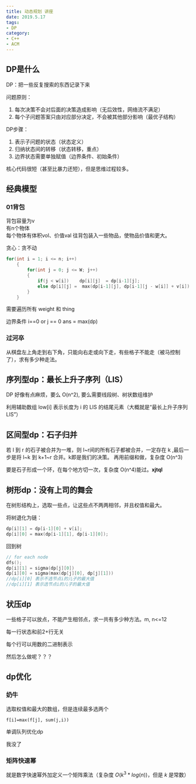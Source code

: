```yaml
---
title: 动态规划 讲座
date: 2019.5.17
tags:
- DP
category:
- C++
- ACM
---
```


## DP是什么

DP：把一些反复搜索的东西记录下来

问题原则：

1. 每次决策不会对后面的决策造成影响（无后效性，网络流不满足）
2. 每个子问题答案只由对应部分决定，不会被其他部分影响（最优子结构）

DP步骤：

1. 表示子问题的状态（状态定义）
2. 归纳状态间的转移（状态转移，重点）
3. 边界状态需要单独赋值（边界条件、初始条件）

核心代码很短（甚至比暴力还短），但是思维过程较多。

## 经典模型

### 01背包

背包容量为v  
有n个物体  
每个物体有体积vol、价值val
往背包装入一些物品，使物品价值和更大。

贪心：贪不动

```c++
for(int i = 1; i <= n; i++)
    {
        for(int j = 0; j <= W; j++)
        {
            if(j < w[i])    dp[i][j]  = dp[i-1][j];
            else dp[i][j] =  max(dp[i-1][j], dp[i-1][j - w[i]] + v[i]);
        }
    }
```

需要遍历所有 weight 和 thing

边界条件 i==0 or j == 0
ans = max(dp)

### 过河卒

从棋盘左上角走到右下角，只能向右走或向下走，有些格子不能走（被马控制了），求有多少种走法。

## 序列型dp：最长上升子序列（LIS）

DP 好像有点麻烦，要么 O(n^2), 要么需要线段树、树状数组维护

利用辅助数组
low[i] 表示长度为 i 的 LIS 的结尾元素（大概就是“最长上升子序列 LIS”）

## 区间型dp：石子归并

若 l 到 r 的石子被合并为一堆，则 l~r间的所有石子都被合并，一定存在 k ,最后一步是将 l~k 到 k+1~r 合并。k即是我们的决策。
再用前缀和做，复杂度 O(n^3)

要是石子形成一个环，在每个地方切一次，复杂度 O(n^4)能过。**xjtql**

## 树形dp：没有上司的舞会

在树形结构上，选取一些点，让这些点不两两相邻，并且权值和最大。

将树退化为链：

```c++
dp[i][1] = dp[i-1][0] + v[i];
dp[i][0] = max(dp[i-1][1], dp[i-1][0]);
```

回到树

```c++
// for each node
dfs();
dp[i][1] = sigma(dp[j][0])
dp[i][0] = sigma(max(dp[j][0], dp[j][1]))
//dp[i][0] 表示不选节点i的儿子的最大值
//dp[i][1] 表示选节点i的儿子的最大值
```

## 状压dp

一些格子可以放点，不能产生相邻点，求一共有多少种方法。m, n<=12

每一行状态和前2+行无关

每个行可以用数的二进制表示

然后怎么做呢？？？

## dp优化

### 奶牛

 选取权值和最大的数组，但是连续最多选两个

```
f[i]=max(f[j], sum(j,i))
```

单调队列优化dp

我没了

### 矩阵快速幂

就是数字快速幂外加定义一个矩阵乘法（复杂度 $O(k^3*log(n))$，但是 $k$ 是常数）
